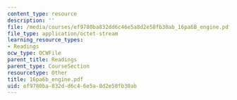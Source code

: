 ```yaml
---
content_type: resource
description: ''
file: /media/courses/ef9780ba832dd6c46e5a8d2e58fb30ab_16pa6B_engine.pdf
file_type: application/octet-stream
learning_resource_types:
- Readings
ocw_type: OCWFile
parent_title: Readings
parent_type: CourseSection
resourcetype: Other
title: 16pa6b_engine.pdf
uid: ef9780ba-832d-d6c4-6e5a-8d2e58fb30ab
---
```

